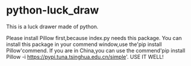 # python-luck_draw
This is a luck drawer made of python.

Please install Pillow first,because index.py needs this package.
You can install this package in your commend window,use the'pip install Pillow'commend.
If you are in China,you can use the commend'pip install Pillow -i https://pypi.tuna.tsinghua.edu.cn/simple'.
USE IT WELL!
